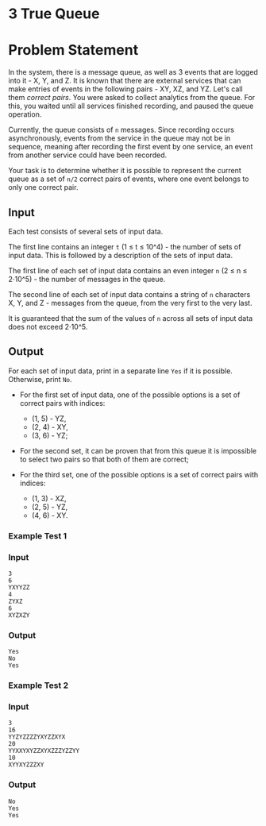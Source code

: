 # 3 True Queue

# Problem Statement

In the system, there is a message queue, as well as 3 events that are logged into it - X, Y, and Z. It is known that there are external services that can make entries of events in the following pairs - XY, XZ, and YZ. Let's call them *correct pairs*. You were asked to collect analytics from the queue. For this, you waited until all services finished recording, and paused the queue operation.

Currently, the queue consists of `n` messages. Since recording occurs asynchronously, events from the service in the queue may not be in sequence, meaning after recording the first event by one service, an event from another service could have been recorded.

Your task is to determine whether it is possible to represent the current queue as a set of `n/2` correct pairs of events, where one event belongs to only one correct pair.

## Input
Each test consists of several sets of input data.

The first line contains an integer `t` (1 ≤ t ≤ 10^4) - the number of sets of input data. This is followed by a description of the sets of input data.

The first line of each set of input data contains an even integer `n` (2 ≤ n ≤ 2⋅10^5) - the number of messages in the queue.

The second line of each set of input data contains a string of `n` characters X, Y, and Z - messages from the queue, from the very first to the very last.

It is guaranteed that the sum of the values of `n` across all sets of input data does not exceed 2⋅10^5.

## Output
For each set of input data, print in a separate line `Yes` if it is possible. Otherwise, print `No`.

- For the first set of input data, one of the possible options is a set of correct pairs with indices:
  - (1, 5) - YZ,
  - (2, 4) - XY,
  - (3, 6) - YZ;

- For the second set, it can be proven that from this queue it is impossible to select two pairs so that both of them are correct;

- For the third set, one of the possible options is a set of correct pairs with indices:
  - (1, 3) - XZ,
  - (2, 5) - YZ,
  - (4, 6) - XY.


### Example Test 1

### Input
```
3
6
YXYYZZ
4
ZYXZ
6
XYZXZY
```

### Output
```
Yes
No
Yes
```


### Example Test 2

### Input
```
3
16
YYZYZZZZYXYZZXYX
20
YYXXYXYZZXYXZZZYZZYY
10
XYYXYZZZXY
```

### Output
```
No
Yes
Yes
```